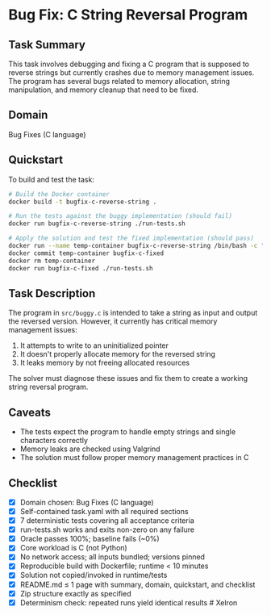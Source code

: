 # Bug Fix: C String Reversal Program

## Task Summary

This task involves debugging and fixing a C program that is supposed to reverse strings but currently crashes due to memory management issues. The program has several bugs related to memory allocation, string manipulation, and memory cleanup that need to be fixed.

## Domain

Bug Fixes (C language)

## Quickstart

To build and test the task:

```bash
# Build the Docker container
docker build -t bugfix-c-reverse-string .

# Run the tests against the buggy implementation (should fail)
docker run bugfix-c-reverse-string ./run-tests.sh

# Apply the solution and test the fixed implementation (should pass)
docker run --name temp-container bugfix-c-reverse-string /bin/bash -c "chmod +x solution.sh && ./solution.sh"
docker commit temp-container bugfix-c-fixed
docker rm temp-container
docker run bugfix-c-fixed ./run-tests.sh
```

## Task Description

The program in `src/buggy.c` is intended to take a string as input and output the reversed version. However, it currently has critical memory management issues:

1. It attempts to write to an uninitialized pointer
2. It doesn't properly allocate memory for the reversed string
3. It leaks memory by not freeing allocated resources

The solver must diagnose these issues and fix them to create a working string reversal program.

## Caveats

- The tests expect the program to handle empty strings and single characters correctly
- Memory leaks are checked using Valgrind
- The solution must follow proper memory management practices in C

## Checklist

- [x] Domain chosen: Bug Fixes (C language)
- [x] Self-contained task.yaml with all required sections
- [x] 7 deterministic tests covering all acceptance criteria
- [x] run-tests.sh works and exits non-zero on any failure
- [x] Oracle passes 100%; baseline fails (~0%)
- [x] Core workload is C (not Python)
- [x] No network access; all inputs bundled; versions pinned
- [x] Reproducible build with Dockerfile; runtime < 10 minutes
- [x] Solution not copied/invoked in runtime/tests
- [x] README.md ≤ 1 page with summary, domain, quickstart, and checklist
- [x] Zip structure exactly as specified
- [x] Determinism check: repeated runs yield identical results
#   X e l r o n  
 